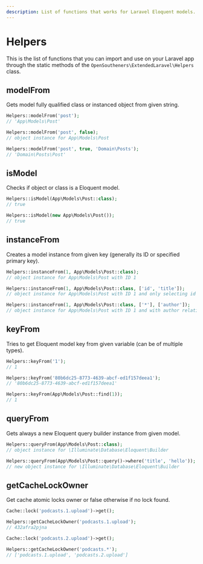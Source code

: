 ```yaml
---
description: List of functions that works for Laravel Eloquent models.
---
```


# Helpers

This is the list of functions that you can import and use on your Laravel app through the static methods of the `OpenSoutheners\ExtendedLaravel\Helpers` class.

## modelFrom

Gets model fully qualified class or instanced object from given string.

```php
Helpers::modelFrom('post');
// 'App\Models\Post'

Helpers::modelFrom('post', false);
// object instance for App\Models\Post

Helpers::modelFrom('post', true, 'Domain\Posts');
// 'Domain\Posts\Post'
```

## isModel

Checks if object or class is a Eloquent model.

```php
Helpers::isModel(App\Models\Post::class);
// true

Helpers::isModel(new App\Models\Post());
// true
```

## instanceFrom

Creates a model instance from given key (generally its ID or specified primary key).

```php
Helpers::instanceFrom(1, App\Models\Post::class);
// object instance for App\Models\Post with ID 1

Helpers::instanceFrom(1, App\Models\Post::class, ['id', 'title']);
// object instance for App\Models\Post with ID 1 and only selecting id and title columns

Helpers::instanceFrom(1, App\Models\Post::class, ['*'], ['author']);
// object instance for App\Models\Post with ID 1 and with author relationship loaded
```

## keyFrom

Tries to get Eloquent model key from given variable (can be of multiple types).

```php
Helpers::keyFrom('1');
// 1

Helpers::keyFrom('80b6dc25-8773-4639-abcf-ed1f157deea1');
// '80b6dc25-8773-4639-abcf-ed1f157deea1'

Helpers::keyFrom(App\Models\Post::find(1));
// 1
```

## queryFrom

Gets always a new Eloquent query builder instance from given model.

```php
Helpers::queryFrom(App\Models\Post::class);
// object instance for \Illuminate\Database\Eloquent\Builder

Helpers::queryFrom(App\Models\Post::query()->where('title', 'hello'));
// new object instance for \Illuminate\Database\Eloquent\Builder
```

## getCacheLockOwner

Get cache atomic locks owner or false otherwise if no lock found.

```php
Cache::lock('podcasts.1.upload')->get();

Helpers::getCacheLockOwner('podcasts.1.upload');
// 432afra2pjna

Cache::lock('podcasts.2.upload')->get();

Helpers::getCacheLockOwner('podcasts.*');
// ['podcasts.1.upload', 'podcasts.2.upload']
```
